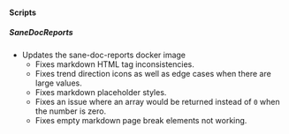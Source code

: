 
#### Scripts
##### SaneDocReports
- Updates the sane-doc-reports docker image
  - Fixes markdown HTML tag inconsistencies.
  - Fixes trend direction icons as well as edge cases when there are large values.
  - Fixes markdown placeholder styles.
  - Fixes an issue where an array would be returned instead of `0` when the number is zero.
  - Fixes empty markdown page break elements not working.
